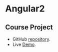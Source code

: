 # Angular2

## Course Project

- GitHub [repository](https://github.com/teddy-b/hair-and-cosmetics).
- Live [Demo](https://teddy-b.github.io/hair-and-cosmetics/home).
